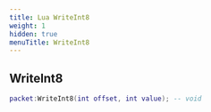 ```yaml
---
title: Lua WriteInt8
weight: 1
hidden: true
menuTitle: WriteInt8
---
```

## WriteInt8
```lua
packet:WriteInt8(int offset, int value); -- void
```